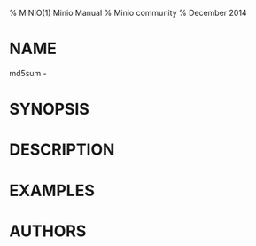 % MINIO(1) Minio Manual
% Minio community
% December 2014
# NAME
md5sum - 

# SYNOPSIS

# DESCRIPTION

# EXAMPLES

# AUTHORS